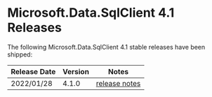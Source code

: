 # Microsoft.Data.SqlClient 4.1 Releases

The following Microsoft.Data.SqlClient 4.1 stable releases have been shipped:

| Release Date | Version | Notes |
| :-- | :-- | :--: |
| 2022/01/28 | 4.1.0 | [release notes](4.1.0.md) |
